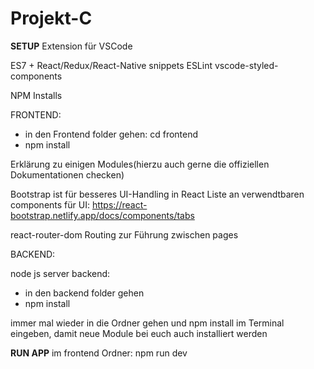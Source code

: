 # Projekt-C


**SETUP**
Extension für VSCode

ES7 + React/Redux/React-Native snippets
ESLint
vscode-styled-components



NPM Installs

FRONTEND:
- in den Frontend folder gehen: cd frontend
- npm install

Erklärung zu einigen Modules(hierzu auch gerne die offiziellen Dokumentationen checken)

Bootstrap ist für besseres UI-Handling in React
Liste an verwendtbaren components für UI: https://react-bootstrap.netlify.app/docs/components/tabs

react-router-dom
Routing zur Führung zwischen pages


BACKEND:

node js server backend: 
- in den backend folder gehen
- npm install

immer mal wieder in die Ordner gehen und npm install im Terminal eingeben, damit neue Module bei euch auch installiert werden



**RUN APP**
im frontend Ordner: 
npm run dev